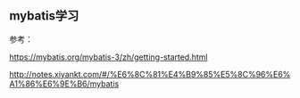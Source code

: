 ## mybatis学习

参考：

https://mybatis.org/mybatis-3/zh/getting-started.html

http://notes.xiyankt.com/#/%E6%8C%81%E4%B9%85%E5%8C%96%E6%A1%86%E6%9E%B6/mybatis
